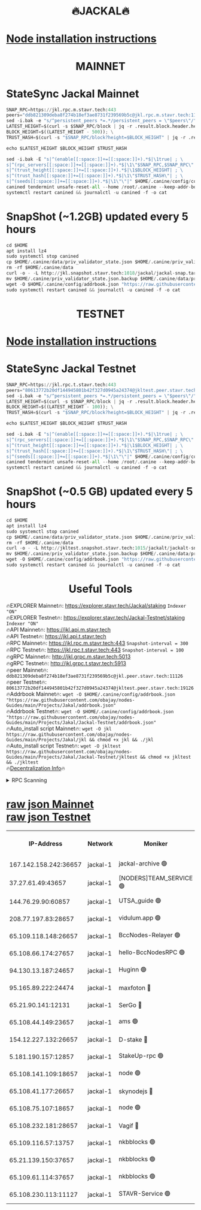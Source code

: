 <h1 align="center"> 🔥JACKAL🔥</h1>

[Node installation instructions](https://github.com/obajay/nodes-Guides/tree/main/Projects/Jakal)
=

<h1 align="center"> MAINNET</h1>

# StateSync Jackal Mainnet
```python
SNAP_RPC=https://jkl.rpc.m.stavr.tech:443
peers="ddb821309deba8f274b18ef3ae8731f239569b5c@jkl.rpc.m.stavr.tech:11126"
sed -i.bak -e "s/^persistent_peers *=.*/persistent_peers = \"$peers\"/" $HOME/.canine/config/config.toml
LATEST_HEIGHT=$(curl -s $SNAP_RPC/block | jq -r .result.block.header.height); \
BLOCK_HEIGHT=$((LATEST_HEIGHT - 500)); \
TRUST_HASH=$(curl -s "$SNAP_RPC/block?height=$BLOCK_HEIGHT" | jq -r .result.block_id.hash)

echo $LATEST_HEIGHT $BLOCK_HEIGHT $TRUST_HASH

sed -i.bak -E "s|^(enable[[:space:]]+=[[:space:]]+).*$|\1true| ; \
s|^(rpc_servers[[:space:]]+=[[:space:]]+).*$|\1\"$SNAP_RPC,$SNAP_RPC\"| ; \
s|^(trust_height[[:space:]]+=[[:space:]]+).*$|\1$BLOCK_HEIGHT| ; \
s|^(trust_hash[[:space:]]+=[[:space:]]+).*$|\1\"$TRUST_HASH\"| ; \
s|^(seeds[[:space:]]+=[[:space:]]+).*$|\1\"\"|" $HOME/.canine/config/config.toml
canined tendermint unsafe-reset-all --home /root/.canine --keep-addr-book
systemctl restart canined && journalctl -u canined -f -o cat
```
# SnapShot (~1.2GB) updated every 5 hours
```python
cd $HOME
apt install lz4
sudo systemctl stop canined
cp $HOME/.canine/data/priv_validator_state.json $HOME/.canine/priv_validator_state.json.backup
rm -rf $HOME/.canine/data
curl -o - -L http://jkl.snapshot.stavr.tech:1018/jackal/jackal-snap.tar.lz4 | lz4 -c -d - | tar -x -C $HOME/.canine --strip-components 2
mv $HOME/.canine/priv_validator_state.json.backup $HOME/.canine/data/priv_validator_state.json
wget -O $HOME/.canine/config/addrbook.json "https://raw.githubusercontent.com/obajay/nodes-Guides/main/Projects/Jakal/addrbook.json"
sudo systemctl restart canined && journalctl -u canined -f -o cat
```

<h1 align="center"> TESTNET</h1>

[Node installation instructions](https://github.com/obajay/nodes-Guides/tree/main/Projects/Jakal/Jackal-Testnet)
=

# StateSync Jackal Testnet
```python
SNAP_RPC=https://jkl.rpc.t.stavr.tech:443
peers="80613772b20df144945801b42f327d0945a24374@jkltest.peer.stavr.tech:19126"
sed -i.bak -e "s/^persistent_peers *=.*/persistent_peers = \"$peers\"/" $HOME/.canine/config/config.toml
LATEST_HEIGHT=$(curl -s $SNAP_RPC/block | jq -r .result.block.header.height); \
BLOCK_HEIGHT=$((LATEST_HEIGHT - 100)); \
TRUST_HASH=$(curl -s "$SNAP_RPC/block?height=$BLOCK_HEIGHT" | jq -r .result.block_id.hash)

echo $LATEST_HEIGHT $BLOCK_HEIGHT $TRUST_HASH

sed -i.bak -E "s|^(enable[[:space:]]+=[[:space:]]+).*$|\1true| ; \
s|^(rpc_servers[[:space:]]+=[[:space:]]+).*$|\1\"$SNAP_RPC,$SNAP_RPC\"| ; \
s|^(trust_height[[:space:]]+=[[:space:]]+).*$|\1$BLOCK_HEIGHT| ; \
s|^(trust_hash[[:space:]]+=[[:space:]]+).*$|\1\"$TRUST_HASH\"| ; \
s|^(seeds[[:space:]]+=[[:space:]]+).*$|\1\"\"|" $HOME/.canine/config/config.toml
canined tendermint unsafe-reset-all --home /root/.canine --keep-addr-book
systemctl restart canined && journalctl -u canined -f -o cat
```
# SnapShot (~0.5 GB) updated every 5 hours
```python
cd $HOME
apt install lz4
sudo systemctl stop canined
cp $HOME/.canine/data/priv_validator_state.json $HOME/.canine/priv_validator_state.json.backup
rm -rf $HOME/.canine/data
curl -o - -L http://jkltest.snapshot.stavr.tech:1015/jackalt/jackalt-snap.tar.lz4 | lz4 -c -d - | tar -x -C $HOME/.canine --strip-components 2
mv $HOME/.canine/priv_validator_state.json.backup $HOME/.canine/data/priv_validator_state.json
wget -O $HOME/.canine/config/addrbook.json "https://raw.githubusercontent.com/obajay/nodes-Guides/main/Projects/Jakal/Jackal-Testnet/addrbook.json"
sudo systemctl restart canined && journalctl -u canined -f -o cat
```

 <h1 align="center"> Useful Tools</h1>

🔥EXPLORER Mainnet🔥:      https://explorer.stavr.tech/Jackal/staking		        `Indexer "ON"` \
🔥EXPLORER Testnet🔥:      https://explorer.stavr.tech/Jackal-Testnet/staking     `Indexer "ON"` \
🔥API Mainnet🔥: 			 		 https://jkl.api.m.stavr.tech \
🔥API Testnet🔥: 			 		 https://jkl.api.t.stavr.tech \
🔥RPC Mainnet🔥:           https://jkl.rpc.m.stavr.tech:443              `Snapshot-interval = 300` \
🔥RPC Testnet🔥:           https://jkl.rpc.t.stavr.tech:443              `Snapshot-interval = 100` \
🔥gRPC Mainnet🔥:          http://jkl.grpc.m.stavr.tech:5013 \
🔥gRPC Testnet🔥:          http://jkl.grpc.t.stavr.tech:5913 \
🔥peer Mainnet🔥:					 `ddb821309deba8f274b18ef3ae8731f239569b5c@jkl.peer.stavr.tech:11126` \
🔥peer Testnet🔥:					 `80613772b20df144945801b42f327d0945a24374@jkltest.peer.stavr.tech:19126` \
🔥Addrbook Mainnet🔥:    ```wget -O $HOME/.canine/config/addrbook.json "https://raw.githubusercontent.com/obajay/nodes-Guides/main/Projects/Jakal/addrbook.json"``` \
🔥Addrbook Testnet🔥:    ```wget -O $HOME/.canine/config/addrbook.json "https://raw.githubusercontent.com/obajay/nodes-Guides/main/Projects/Jakal/Jackal-Testnet/addrbook.json"``` \
🔥Auto_install script Mainnet🔥: ```wget -O jkl https://raw.githubusercontent.com/obajay/nodes-Guides/main/Projects/Jakal/jkl && chmod +x jkl && ./jkl``` \
🔥Auto_install script Testnet🔥: ```wget -O jkltest https://raw.githubusercontent.com/obajay/nodes-Guides/main/Projects/Jakal/Jackal-Testnet/jkltest && chmod +x jkltest && ./jkltest``` \
🔥[Decentralization Info](https://github.com/obajay/StateSync-snapshots/tree/main/Projects/Jackal/Decentralization)🔥


<details>
<summary>RPC Scanning</summary>

<h2 align="center"> We scan nodes in real time every 4 hours. And we provide the final result of RPC endpoints.
We cannot influence the operation of these nodes in any way. </h2>


```python
If Voting Power is higher than 0 --> then the Node is a validator of the network and may be subject to attack and be a potential threat to the chain.
```
```python
We marked such validators with a red symbol
```

</details>

[raw json Mainnet](https://rpc-check.jaclalm.stavr.tech/jaclalm/rpc-jaclalm-result.json) \
[raw json Testnet](https://github.com/obajay/StateSync-snapshots/tree/main/Projects/Jackal/Rpc-Check-Testnet)
=

<table><tr><th>IP-Address</th><th>Network</th><th>Moniker</th><th>Latest Block Height</th><th>Earliest Block Height</th><th>Catching Up</th><th>Tx Index</th><th>Voting Power</th><th>Scan Time</th></tr><tr><td>167.142.158.242:36657</td><td>jackal-1</td><td>jackal-archive 🟢</td><td>6480781</td><td>2770293</td><td>False</td><td>on</td><td>0</td><td>2024-02-14T04:31:00.718913664UTC</td></tr><tr><td>37.27.61.49:43657</td><td>jackal-1</td><td>[NODERS]TEAM_SERVICE 🟢</td><td>6480740</td><td>6142001</td><td>False</td><td>on</td><td>0</td><td>2024-02-14T04:26:52.598179568UTC</td></tr><tr><td>144.76.29.90:60857</td><td>jackal-1</td><td>UTSA_guide 🟢</td><td>6480768</td><td>6280001</td><td>False</td><td>on</td><td>0</td><td>2024-02-14T04:29:38.134063681UTC</td></tr><tr><td>208.77.197.83:28657</td><td>jackal-1</td><td>vidulum.app 🟢</td><td>6480781</td><td>6296001</td><td>False</td><td>on</td><td>0</td><td>2024-02-14T04:30:59.180941841UTC</td></tr><tr><td>65.109.118.148:26657</td><td>jackal-1</td><td>BccNodes-Relayer 🟢</td><td>6467855</td><td>6364601</td><td>False</td><td>on</td><td>0</td><td>2024-02-14T04:29:23.033116407UTC</td></tr><tr><td>65.108.66.174:27657</td><td>jackal-1</td><td>hello-BccNodesRPC 🟢</td><td>6480769</td><td>6408501</td><td>False</td><td>on</td><td>0</td><td>2024-02-14T04:29:42.702234823UTC</td></tr><tr><td>94.130.13.187:24657</td><td>jackal-1</td><td>Huginn 🟢</td><td>6480784</td><td>6424001</td><td>False</td><td>on</td><td>0</td><td>2024-02-14T04:31:17.801026690UTC</td></tr><tr><td>95.165.89.222:24474</td><td>jackal-1</td><td>maxfoton 🔴</td><td>6480772</td><td>6430001</td><td>False</td><td>off</td><td>117661</td><td>2024-02-14T04:30:01.438667887UTC</td></tr><tr><td>65.21.90.141:12131</td><td>jackal-1</td><td>SerGo 🔴</td><td>6480747</td><td>6431811</td><td>False</td><td>off</td><td>51100</td><td>2024-02-14T04:27:36.083368725UTC</td></tr><tr><td>65.108.44.149:23657</td><td>jackal-1</td><td>ams 🟢</td><td>6480775</td><td>6431811</td><td>False</td><td>on</td><td>0</td><td>2024-02-14T04:30:16.368343415UTC</td></tr><tr><td>154.12.227.132:26657</td><td>jackal-1</td><td>D-stake 🔴</td><td>6480743</td><td>6434501</td><td>False</td><td>off</td><td>130243</td><td>2024-02-14T04:27:08.611258074UTC</td></tr><tr><td>5.181.190.157:12857</td><td>jackal-1</td><td>StakeUp-rpc 🟢</td><td>6478784</td><td>6442001</td><td>False</td><td>on</td><td>0</td><td>2024-02-14T04:27:05.679609377UTC</td></tr><tr><td>65.108.141.109:18657</td><td>jackal-1</td><td>node 🟢</td><td>6480744</td><td>6444728</td><td>False</td><td>on</td><td>0</td><td>2024-02-14T04:27:18.170544291UTC</td></tr><tr><td>65.108.41.177:26657</td><td>jackal-1</td><td>skynodejs 🔴</td><td>6480781</td><td>6445176</td><td>False</td><td>on</td><td>83702</td><td>2024-02-14T04:30:59.952523088UTC</td></tr><tr><td>65.108.75.107:18657</td><td>jackal-1</td><td>node 🟢</td><td>6480760</td><td>6458311</td><td>False</td><td>on</td><td>0</td><td>2024-02-14T04:28:51.901463181UTC</td></tr><tr><td>65.108.232.181:28657</td><td>jackal-1</td><td>Vagif 🔴</td><td>6480772</td><td>6462201</td><td>False</td><td>off</td><td>60003</td><td>2024-02-14T04:29:58.944625747UTC</td></tr><tr><td>65.109.116.57:13757</td><td>jackal-1</td><td>nkbblocks 🟢</td><td>6480786</td><td>6468668</td><td>False</td><td>on</td><td>0</td><td>2024-02-14T04:31:30.755205742UTC</td></tr><tr><td>65.21.139.150:37657</td><td>jackal-1</td><td>nkbblocks 🟢</td><td>6480746</td><td>6473101</td><td>False</td><td>on</td><td>0</td><td>2024-02-14T04:27:31.042098999UTC</td></tr><tr><td>65.109.61.114:37657</td><td>jackal-1</td><td>nkbblocks 🟢</td><td>6480758</td><td>6473101</td><td>False</td><td>on</td><td>0</td><td>2024-02-14T04:28:41.212624911UTC</td></tr><tr><td>65.108.230.113:11127</td><td>jackal-1</td><td>STAVR-Service 🟢</td><td>6480775</td><td>6478401</td><td>False</td><td>on</td><td>0</td><td>2024-02-14T04:30:20.831500235UTC</td></tr></table>
